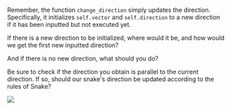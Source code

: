 <!--title={change_direction Hints}-->

<!--badges={Software Engineering:18,Python:30,Tinkerer:14}-->

<!--concepts={While Loops, If Statements, Class Method, Indexing Lists}-->

Remember, the function `change_direction` simply updates the direction. Specifically, it initializes `self.vector` and `self.direction` to a new direction if it has been inputted but not executed yet.

If there is a new direction to be initialized, where would it be, and how would we get the first new inputted direction? 

And if there is no new direction, what should you do?

Be sure to check if the direction you obtain is parallel to the current direction. If so, should our snake's direction be updated according to the rules of Snake? 

<img src="https://images.pexels.com/photos/2009968/pexels-photo-2009968.jpeg?auto=compress&cs=tinysrgb&dpr=2&h=650&w=940">
